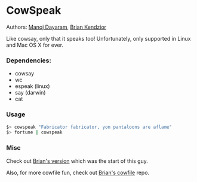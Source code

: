 CowSpeak
========

Authors: [Manoj Dayaram](https://github.com/mdayaram), [Brian Kendzior](https://github.com/bkendzior)

Like cowsay, only that it speaks too!  Unfortunately, only supported in Linux and Mac OS X for ever.

### Dependencies:

 * cowsay
 * wc
 * espeak (linux)
 * say (darwin)
 * cat

### Usage

``` bash
$> cowspeak "Fabricator fabricator, yon pantaloons are aflame" 
$> fortune | cowspeak
```

### Misc

Check out [Brian's version](https://github.com/bkendzior/briangle-bashrc/blob/master/.bashrc#L86) which was the start of this guy.

Also, for more cowfile fun, check out [Brian's cowfile](https://github.com/bkendzior/cowfiles) repo.
